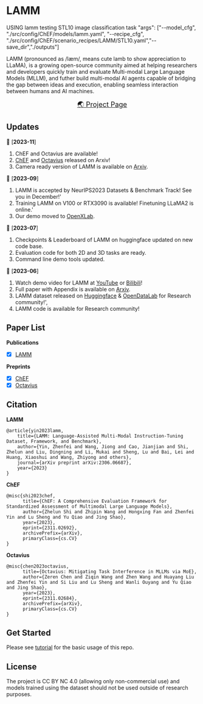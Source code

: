 # LAMM
USING lamm testing STL10 image classification task
"args": ["--model_cfg", "./src/config/ChEF/models/lamm.yaml", "--recipe_cfg", "./src/config/ChEF/scenario_recipes/LAMM/STL10.yaml","--save_dir","./outputs"]


LAMM (pronounced as /læm/, means cute lamb to show appreciation to LLaMA), is a growing open-source community aimed at helping researchers and developers quickly train and evaluate Multi-modal Large Language Models (MLLM), and futher build multi-modal AI agents capable of bridging the gap between ideas and execution, enabling seamless interaction between humans and AI machines.

<p align="center">
    <font size='4'>
    <a href="https://openlamm.github.io/" target="_blank">🌏 Project Page</a>
    </font>
</p>

## Updates
📆 [**2023-11**] 
1. ChEF and Octavius are available!
2. [ChEF](https://arxiv.org/abs/2311.02692) and [Octavius](https://arxiv.org/abs/2311.02684) released on Arxiv!
3. Camera ready version of LAMM is available on [Arxiv](https://arxiv.org/abs/2306.06687).

📆 [**2023-09**]
1. LAMM is accepted by NeurIPS2023 Datasets & Benchmark Track! See you in December!'
2. Training LAMM on V100 or RTX3090 is available! Finetuning LLaMA2 is online.'
3. Our demo moved to <a href="https://openxlab.org.cn/apps/detail/LAMM/LAMM" target="_blank">OpenXLab</a>.

📆 [**2023-07**]
1.  Checkpoints & Leaderboard of LAMM on huggingface updated on new code base.
2.  Evaluation code for both 2D and 3D tasks are ready.
3.  Command line demo tools updated.

📆 [**2023-06**]
1. Watch demo video for LAMM at <a href="https://www.youtube.com/watch?v=M7XlIe8hhPk" target="_blank">YouTube</a> or <a href="https://www.bilibili.com/video/BV1kN411D7kt/" target="_blank">Bilibili</a>!
2. Full paper with Appendix is available on <a href="https://arxiv.org/abs/2306.06687" target="_blank">Arxiv</a>.
3. LAMM dataset released on <a href="https://huggingface.co/datasets/openlamm/LAMM_Dataset" target="_blank">Huggingface</a> & <a href="https://opendatalab.com/LAMM/LAMM" target="_blank">OpenDataLab</a> for Research community!',
4. LAMM code is available for Research community!


## Paper List
**Publications**

- [x] [LAMM](https://openlamm.github.io/paper_list/LAMM)


**Preprints**
- [x] [ChEF](https://openlamm.github.io/paper_list/ChEF)
- [x] [Octavius](https://openlamm.github.io/paper_list/Octavius)

## Citation
**LAMM**

```
@article{yin2023lamm,
    title={LAMM: Language-Assisted Multi-Modal Instruction-Tuning Dataset, Framework, and Benchmark},
    author={Yin, Zhenfei and Wang, Jiong and Cao, Jianjian and Shi, Zhelun and Liu, Dingning and Li, Mukai and Sheng, Lu and Bai, Lei and Huang, Xiaoshui and Wang, Zhiyong and others},
    journal={arXiv preprint arXiv:2306.06687},
    year={2023}
}
```

**ChEF**

```
@misc{shi2023chef,
      title={ChEF: A Comprehensive Evaluation Framework for Standardized Assessment of Multimodal Large Language Models}, 
      author={Zhelun Shi and Zhipin Wang and Hongxing Fan and Zhenfei Yin and Lu Sheng and Yu Qiao and Jing Shao},
      year={2023},
      eprint={2311.02692},
      archivePrefix={arXiv},
      primaryClass={cs.CV}
}
```

**Octavius**

```
@misc{chen2023octavius,
      title={Octavius: Mitigating Task Interference in MLLMs via MoE}, 
      author={Zeren Chen and Ziqin Wang and Zhen Wang and Huayang Liu and Zhenfei Yin and Si Liu and Lu Sheng and Wanli Ouyang and Yu Qiao and Jing Shao},
      year={2023},
      eprint={2311.02684},
      archivePrefix={arXiv},
      primaryClass={cs.CV}
}
```


## Get Started
Please see [tutorial](https://openlamm.github.io/tutorial) for the basic usage of this repo.

## License 

The project is CC BY NC 4.0 (allowing only non-commercial use) and models trained using the dataset should not be used outside of research purposes. 
